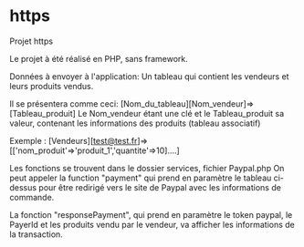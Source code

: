 # https
Projet https

Le projet à été réalisé en PHP, sans framework.

Données à envoyer à l'application:
Un tableau qui contient les vendeurs et leurs produits vendus.

Il se présentera comme ceci: 
[Nom_du_tableau][Nom_vendeur]=>[Tableau_produit]
Le Nom_vendeur étant une clé et le Tableau_produit sa valeur, contenant les informations des produits (tableau associatif)

Exemple :
[Vendeurs][test@test.fr]=>[['nom_produit'=>'produit_1','quantite'=>10]....]

Les fonctions se trouvent dans le dossier services, fichier Paypal.php
On peut appeler la function "payment" qui prend en paramètre le tableau ci-dessus pour être redirigé vers le site de Paypal avec les informations de commande.

La fonction "responsePayment", qui prend en paramètre le token paypal, le PayerId et les produits vendu par le vendeur, va afficher les informations de la transaction.
